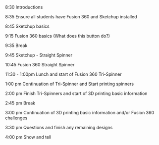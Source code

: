 8:30    Introductions

8:35    Ensure all students have Fusion 360 and Sketchup installed

8:45    Sketchup basics

9:15    Fusion 360 basics (What does this button do?)

9:35    Break

9:45    Sketchup - Straight Spinner

10:45    Fusion 360 Straight Spinner

11:30 - 1:00pm  Lunch and start of Fusion 360 Tri-Spinner

1:00 pm    Continuation of Tri-Spinner and Start printing spinners

2:00 pm    Finish Tri-Spinners and start of 3D printing basic information

2:45 pm    Break

3:00 pm    Continuation of 3D printing basic information and/or Fusion 360 challenges

3:30 pm    Questions and finish any remaining designs

4:00 pm    Show and tell
